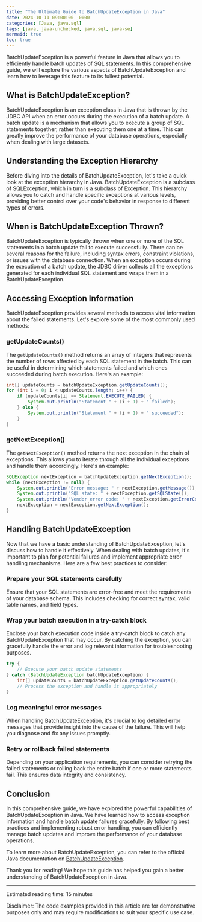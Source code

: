 ```yaml
---
title: "The Ultimate Guide to BatchUpdateException in Java"
date: 2024-10-11 09:00:00 -0000
categories: [Java, java.sql]
tags: [java, java-unchecked, java.sql, java-se]
mermaid: true
toc: true
---
```



BatchUpdateException is a powerful feature in Java that allows you to efficiently handle batch updates of SQL statements. In this comprehensive guide, we will explore the various aspects of BatchUpdateException and learn how to leverage this feature to its fullest potential.

## What is BatchUpdateException?

BatchUpdateException is an exception class in Java that is thrown by the JDBC API when an error occurs during the execution of a batch update. A batch update is a mechanism that allows you to execute a group of SQL statements together, rather than executing them one at a time. This can greatly improve the performance of your database operations, especially when dealing with large datasets.

## Understanding the Exception Hierarchy

Before diving into the details of BatchUpdateException, let's take a quick look at the exception hierarchy in Java. BatchUpdateException is a subclass of SQLException, which in turn is a subclass of Exception. This hierarchy allows you to catch and handle specific exceptions at various levels, providing better control over your code's behavior in response to different types of errors. 

## When is BatchUpdateException Thrown?

BatchUpdateException is typically thrown when one or more of the SQL statements in a batch update fail to execute successfully. There can be several reasons for the failure, including syntax errors, constraint violations, or issues with the database connection. When an exception occurs during the execution of a batch update, the JDBC driver collects all the exceptions generated for each individual SQL statement and wraps them in a BatchUpdateException.

## Accessing Exception Information

BatchUpdateException provides several methods to access vital information about the failed statements. Let's explore some of the most commonly used methods:

### getUpdateCounts()

The `getUpdateCounts()` method returns an array of integers that represents the number of rows affected by each SQL statement in the batch. This can be useful in determining which statements failed and which ones succeeded during batch execution. Here's an example:

```java
int[] updateCounts = batchUpdateException.getUpdateCounts();
for (int i = 0; i < updateCounts.length; i++) {
    if (updateCounts[i] == Statement.EXECUTE_FAILED) {
        System.out.println("Statement " + (i + 1) + " failed");
    } else {
        System.out.println("Statement " + (i + 1) + " succeeded");
    }
}
```

### getNextException()

The `getNextException()` method returns the next exception in the chain of exceptions. This allows you to iterate through all the individual exceptions and handle them accordingly. Here's an example:

```java
SQLException nextException = batchUpdateException.getNextException();
while (nextException != null) {
    System.out.println("Error message: " + nextException.getMessage());
    System.out.println("SQL state: " + nextException.getSQLState());
    System.out.println("Vendor error code: " + nextException.getErrorCode());
    nextException = nextException.getNextException();
}
```

## Handling BatchUpdateException

Now that we have a basic understanding of BatchUpdateException, let's discuss how to handle it effectively. When dealing with batch updates, it's important to plan for potential failures and implement appropriate error handling mechanisms. Here are a few best practices to consider:

### Prepare your SQL statements carefully

Ensure that your SQL statements are error-free and meet the requirements of your database schema. This includes checking for correct syntax, valid table names, and field types.

### Wrap your batch execution in a try-catch block

Enclose your batch execution code inside a try-catch block to catch any BatchUpdateException that may occur. By catching the exception, you can gracefully handle the error and log relevant information for troubleshooting purposes.

```java
try {
    // Execute your batch update statements
} catch (BatchUpdateException batchUpdateException) {
    int[] updateCounts = batchUpdateException.getUpdateCounts();
    // Process the exception and handle it appropriately
}
```

### Log meaningful error messages

When handling BatchUpdateException, it's crucial to log detailed error messages that provide insight into the cause of the failure. This will help you diagnose and fix any issues promptly.

### Retry or rollback failed statements

Depending on your application requirements, you can consider retrying the failed statements or rolling back the entire batch if one or more statements fail. This ensures data integrity and consistency.

## Conclusion

In this comprehensive guide, we have explored the powerful capabilities of BatchUpdateException in Java. We have learned how to access exception information and handle batch update failures gracefully. By following best practices and implementing robust error handling, you can efficiently manage batch updates and improve the performance of your database operations.

To learn more about BatchUpdateException, you can refer to the official Java documentation on [BatchUpdateException](https://docs.oracle.com/javase/8/docs/api/java/sql/BatchUpdateException.html).

Thank you for reading! We hope this guide has helped you gain a better understanding of BatchUpdateException in Java.

---

Estimated reading time: 15 minutes

Disclaimer: The code examples provided in this article are for demonstrative purposes only and may require modifications to suit your specific use case.